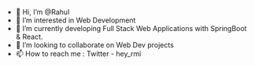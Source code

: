 - 👋 Hi, I’m @Rahul
- 👀 I’m interested in Web Development
- 🌱 I’m currently developing Full Stack Web Applications with SpringBoot & React.
- 💞️ I’m looking to collaborate on Web Dev projects
- 📫 How to reach me : Twitter - hey_rmi

<!---
heyrmi/heyrmi is a ✨ special ✨ repository because its `README.md` (this file) appears on your GitHub profile.
You can click the Preview link to take a look at your changes.
--->
